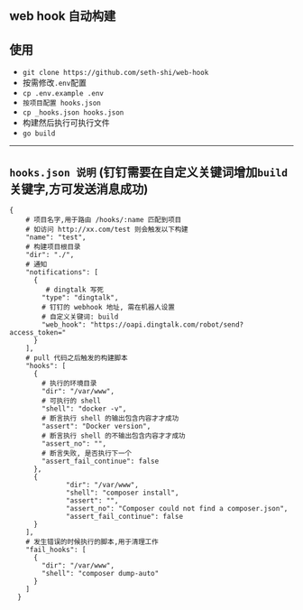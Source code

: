 ## web hook 自动构建


## 使用
* `git clone https://github.com/seth-shi/web-hook`
* 按需修改`.env`配置
* `cp .env.example .env`
* `按项目配置 hooks.json`
* `cp _hooks.json hooks.json`
* 构建然后执行可执行文件
* `go build`
****

## `hooks.json 说明` (钉钉需要在自定义关键词增加`build`关键字,方可发送消息成功)
```shell
{
    # 项目名字,用于路由 /hooks/:name 匹配到项目
    # 如访问 http://xx.com/test 则会触发以下构建
    "name": "test",
    # 构建项目根目录
    "dir": "./",
    # 通知
    "notifications": [
      {
         # dingtalk 写死
        "type": "dingtalk",
        # 钉钉的 webhook 地址, 需在机器人设置
        # 自定义关键词: build
        "web_hook": "https://oapi.dingtalk.com/robot/send?access_token="
      }
    ],
    # pull 代码之后触发的构建脚本
    "hooks": [
      {
        # 执行的环境目录
        "dir": "/var/www",
        # 可执行的 shell
        "shell": "docker -v",
        # 断言执行 shell 的输出包含内容才才成功
        "assert": "Docker version",
        # 断言执行 shell 的不输出包含内容才才成功
        "assert_no": "",
        # 断言失败, 是否执行下一个
        "assert_fail_continue": false
      },
      {
              "dir": "/var/www",
              "shell": "composer install",
              "assert": "",
              "assert_no": "Composer could not find a composer.json",
              "assert_fail_continue": false
      }
    ],
    # 发生错误的时候执行的脚本,用于清理工作
    "fail_hooks": [
      {
        "dir": "/var/www",
        "shell": "composer dump-auto"
      }
    ]
  }
```